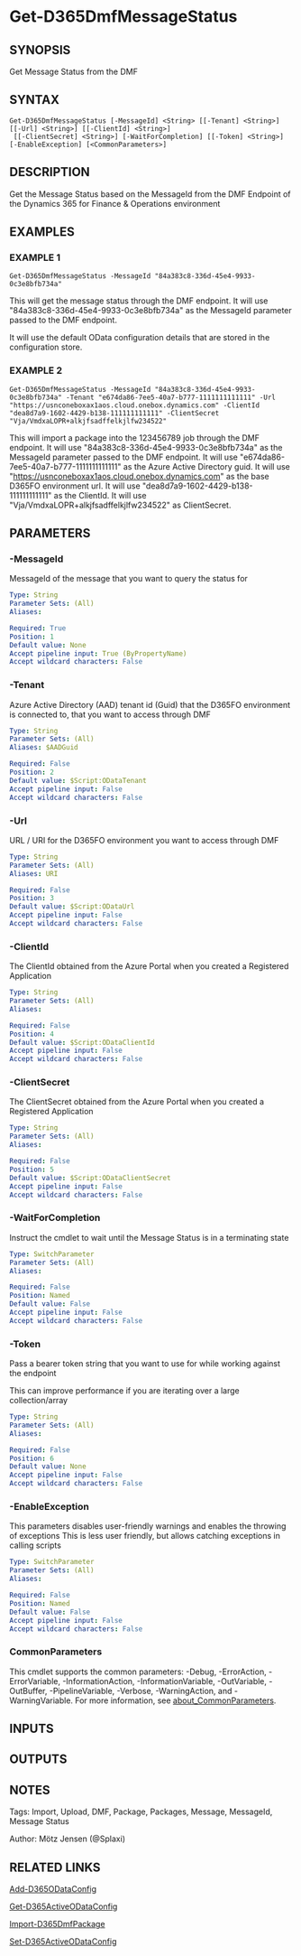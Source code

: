 ﻿---
external help file: d365fo.integrations-help.xml
Module Name: d365fo.integrations
online version:
schema: 2.0.0
---

# Get-D365DmfMessageStatus

## SYNOPSIS
Get Message Status from the DMF

## SYNTAX

```
Get-D365DmfMessageStatus [-MessageId] <String> [[-Tenant] <String>] [[-Url] <String>] [[-ClientId] <String>]
 [[-ClientSecret] <String>] [-WaitForCompletion] [[-Token] <String>] [-EnableException] [<CommonParameters>]
```

## DESCRIPTION
Get the Message Status based on the MessageId from the DMF Endpoint of the Dynamics 365 for Finance & Operations environment

## EXAMPLES

### EXAMPLE 1
```
Get-D365DmfMessageStatus -MessageId "84a383c8-336d-45e4-9933-0c3e8bfb734a"
```

This will get the message status through the DMF endpoint.
It will use "84a383c8-336d-45e4-9933-0c3e8bfb734a" as the MessageId parameter passed to the DMF endpoint.

It will use the default OData configuration details that are stored in the configuration store.

### EXAMPLE 2
```
Get-D365DmfMessageStatus -MessageId "84a383c8-336d-45e4-9933-0c3e8bfb734a" -Tenant "e674da86-7ee5-40a7-b777-1111111111111" -Url "https://usnconeboxax1aos.cloud.onebox.dynamics.com" -ClientId "dea8d7a9-1602-4429-b138-111111111111" -ClientSecret "Vja/VmdxaLOPR+alkjfsadffelkjlfw234522"
```

This will import a package into the 123456789 job through the DMF endpoint.
It will use "84a383c8-336d-45e4-9933-0c3e8bfb734a" as the MessageId parameter passed to the DMF endpoint.
It will use "e674da86-7ee5-40a7-b777-1111111111111" as the Azure Active Directory guid.
It will use "https://usnconeboxax1aos.cloud.onebox.dynamics.com" as the base D365FO environment url.
It will use "dea8d7a9-1602-4429-b138-111111111111" as the ClientId.
It will use "Vja/VmdxaLOPR+alkjfsadffelkjlfw234522" as ClientSecret.

## PARAMETERS

### -MessageId
MessageId of the message that you want to query the status for

```yaml
Type: String
Parameter Sets: (All)
Aliases:

Required: True
Position: 1
Default value: None
Accept pipeline input: True (ByPropertyName)
Accept wildcard characters: False
```

### -Tenant
Azure Active Directory (AAD) tenant id (Guid) that the D365FO environment is connected to, that you want to access through DMF

```yaml
Type: String
Parameter Sets: (All)
Aliases: $AADGuid

Required: False
Position: 2
Default value: $Script:ODataTenant
Accept pipeline input: False
Accept wildcard characters: False
```

### -Url
URL / URI for the D365FO environment you want to access through DMF

```yaml
Type: String
Parameter Sets: (All)
Aliases: URI

Required: False
Position: 3
Default value: $Script:ODataUrl
Accept pipeline input: False
Accept wildcard characters: False
```

### -ClientId
The ClientId obtained from the Azure Portal when you created a Registered Application

```yaml
Type: String
Parameter Sets: (All)
Aliases:

Required: False
Position: 4
Default value: $Script:ODataClientId
Accept pipeline input: False
Accept wildcard characters: False
```

### -ClientSecret
The ClientSecret obtained from the Azure Portal when you created a Registered Application

```yaml
Type: String
Parameter Sets: (All)
Aliases:

Required: False
Position: 5
Default value: $Script:ODataClientSecret
Accept pipeline input: False
Accept wildcard characters: False
```

### -WaitForCompletion
Instruct the cmdlet to wait until the Message Status is in a terminating state

```yaml
Type: SwitchParameter
Parameter Sets: (All)
Aliases:

Required: False
Position: Named
Default value: False
Accept pipeline input: False
Accept wildcard characters: False
```

### -Token
Pass a bearer token string that you want to use for while working against the endpoint

This can improve performance if you are iterating over a large collection/array

```yaml
Type: String
Parameter Sets: (All)
Aliases:

Required: False
Position: 6
Default value: None
Accept pipeline input: False
Accept wildcard characters: False
```

### -EnableException
This parameters disables user-friendly warnings and enables the throwing of exceptions
This is less user friendly, but allows catching exceptions in calling scripts

```yaml
Type: SwitchParameter
Parameter Sets: (All)
Aliases:

Required: False
Position: Named
Default value: False
Accept pipeline input: False
Accept wildcard characters: False
```

### CommonParameters
This cmdlet supports the common parameters: -Debug, -ErrorAction, -ErrorVariable, -InformationAction, -InformationVariable, -OutVariable, -OutBuffer, -PipelineVariable, -Verbose, -WarningAction, and -WarningVariable. For more information, see [about_CommonParameters](http://go.microsoft.com/fwlink/?LinkID=113216).

## INPUTS

## OUTPUTS

## NOTES
Tags: Import, Upload, DMF, Package, Packages, Message, MessageId, Message Status

Author: Mötz Jensen (@Splaxi)

## RELATED LINKS

[Add-D365ODataConfig]()

[Get-D365ActiveODataConfig]()

[Import-D365DmfPackage]()

[Set-D365ActiveODataConfig]()


